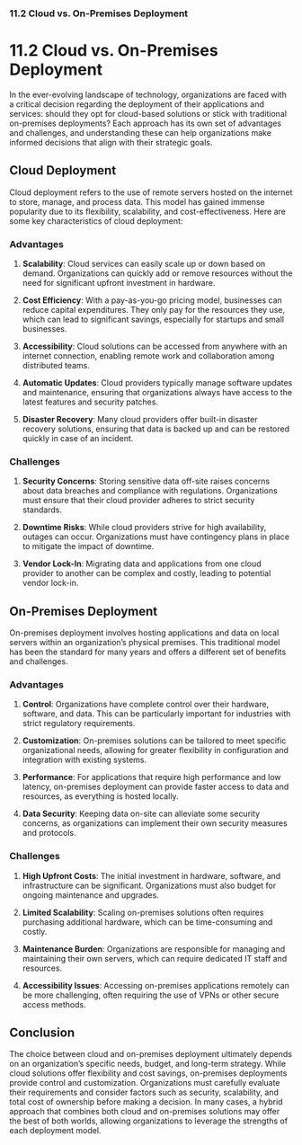 ### 11.2 Cloud vs. On-Premises Deployment

# 11.2 Cloud vs. On-Premises Deployment

In the ever-evolving landscape of technology, organizations are faced with a critical decision regarding the deployment of their applications and services: should they opt for cloud-based solutions or stick with traditional on-premises deployments? Each approach has its own set of advantages and challenges, and understanding these can help organizations make informed decisions that align with their strategic goals.

## Cloud Deployment

Cloud deployment refers to the use of remote servers hosted on the internet to store, manage, and process data. This model has gained immense popularity due to its flexibility, scalability, and cost-effectiveness. Here are some key characteristics of cloud deployment:

### Advantages

1. **Scalability**: Cloud services can easily scale up or down based on demand. Organizations can quickly add or remove resources without the need for significant upfront investment in hardware.

2. **Cost Efficiency**: With a pay-as-you-go pricing model, businesses can reduce capital expenditures. They only pay for the resources they use, which can lead to significant savings, especially for startups and small businesses.

3. **Accessibility**: Cloud solutions can be accessed from anywhere with an internet connection, enabling remote work and collaboration among distributed teams.

4. **Automatic Updates**: Cloud providers typically manage software updates and maintenance, ensuring that organizations always have access to the latest features and security patches.

5. **Disaster Recovery**: Many cloud providers offer built-in disaster recovery solutions, ensuring that data is backed up and can be restored quickly in case of an incident.

### Challenges

1. **Security Concerns**: Storing sensitive data off-site raises concerns about data breaches and compliance with regulations. Organizations must ensure that their cloud provider adheres to strict security standards.

2. **Downtime Risks**: While cloud providers strive for high availability, outages can occur. Organizations must have contingency plans in place to mitigate the impact of downtime.

3. **Vendor Lock-In**: Migrating data and applications from one cloud provider to another can be complex and costly, leading to potential vendor lock-in.

## On-Premises Deployment

On-premises deployment involves hosting applications and data on local servers within an organization’s physical premises. This traditional model has been the standard for many years and offers a different set of benefits and challenges.

### Advantages

1. **Control**: Organizations have complete control over their hardware, software, and data. This can be particularly important for industries with strict regulatory requirements.

2. **Customization**: On-premises solutions can be tailored to meet specific organizational needs, allowing for greater flexibility in configuration and integration with existing systems.

3. **Performance**: For applications that require high performance and low latency, on-premises deployment can provide faster access to data and resources, as everything is hosted locally.

4. **Data Security**: Keeping data on-site can alleviate some security concerns, as organizations can implement their own security measures and protocols.

### Challenges

1. **High Upfront Costs**: The initial investment in hardware, software, and infrastructure can be significant. Organizations must also budget for ongoing maintenance and upgrades.

2. **Limited Scalability**: Scaling on-premises solutions often requires purchasing additional hardware, which can be time-consuming and costly.

3. **Maintenance Burden**: Organizations are responsible for managing and maintaining their own servers, which can require dedicated IT staff and resources.

4. **Accessibility Issues**: Accessing on-premises applications remotely can be more challenging, often requiring the use of VPNs or other secure access methods.

## Conclusion

The choice between cloud and on-premises deployment ultimately depends on an organization’s specific needs, budget, and long-term strategy. While cloud solutions offer flexibility and cost savings, on-premises deployments provide control and customization. Organizations must carefully evaluate their requirements and consider factors such as security, scalability, and total cost of ownership before making a decision. In many cases, a hybrid approach that combines both cloud and on-premises solutions may offer the best of both worlds, allowing organizations to leverage the strengths of each deployment model.